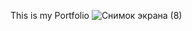 This is my Portfolio
![Снимок экрана (8)](https://github.com/narasaken/portfolio-app/assets/108825989/3323bc43-5e5a-4fb9-a5ee-f6bb5d2f1d18)
